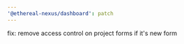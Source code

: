 ```yaml
---
'@ethereal-nexus/dashboard': patch
---
```


fix: remove access control on project forms if it's new form
